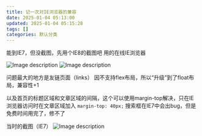 ```yaml
---
title: 记一次对IE浏览器的兼容
date: 2025-01-04 05:13:00
updated: 2025-01-04 05:15:28
tags: []
categories: 默认分类
---
```


能到IE7，但没截图，先用个IE8的截图吧
用的在线IE浏览器

![Image description](https://s.rmimg.com/2025-01-04/1735963406-821520-browserling-screenshot-1.png)
![Image description](https://s.rmimg.com/2025-01-04/1735963415-666308-browserling-screenshot.png)

问题最大的地方是友链页面（links）
因不支持flex布局，所以“升级”到了float布局，兼容性+1

以及首页的标题区域和文章区域的间隔，这个可以使用margin-top解决，只在IE浏览器访问时在文章区域加入 `margin-top: 40px;`
搜索框在IE7中会出bug，但是免费时间用完了，修不了

当时的截图（IE7）
![Image description](https://s.rmimg.com/2025-01-04/1735963912-277278-4ada49847ea549faa435d09724db6c63.png)

